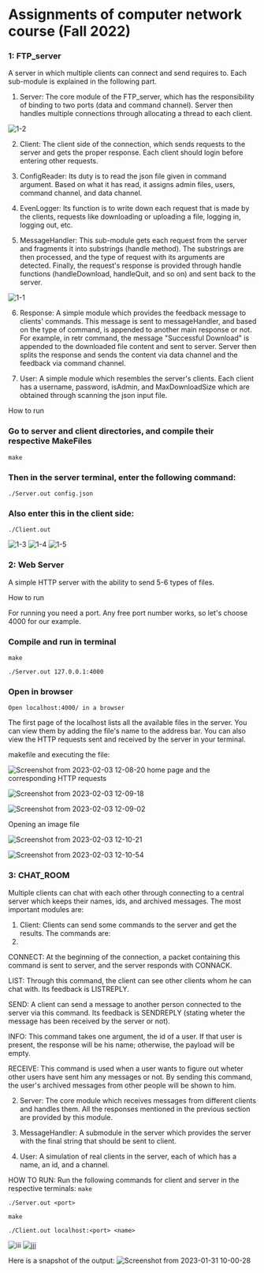 # Assignments of computer network course (Fall 2022)

### 1: FTP_server

A server in which multiple clients can connect and send requires to. Each sub-module is explained in the following part.

1) Server: The core module of the FTP_server, which has the responsibility of binding to two ports (data and command channel). Server then handles multiple connections through allocating a thread to each client. 

![1-2](https://user-images.githubusercontent.com/92050925/212425875-b7edf9a3-2f34-431e-8b85-ee8993ede07d.png)

2) Client: The client side of the connection, which sends requests to the server and gets the proper response. Each client should login before entering other requests.


3) ConfigReader: Its duty is to read the json file given in command argument. Based on what it has read, it assigns admin files, users, command channel, and data channel. 

4) EvenLogger: Its function is to write down each request that is made by the clients, requests like downloading or uploading a file, logging in, logging out, etc.

5) MessageHandler: This sub-module gets each request from the server and fragments it into substrings (handle method). The substrings are then processed, and the type of request with its arguments are detected. Finally, the request's response is provided through handle functions (handleDownload, handleQuit, and so on) and sent back to the server.

![1-1](https://user-images.githubusercontent.com/92050925/212425098-800f6766-d97b-43c2-8008-031ca9a67d08.png)

6) Response: A simple module which provides the feedback message to clients' commands. This message is sent to messageHandler, and based on the type of command, is appended to another main response or not. For example, in retr command, the message "Successful Download" is appended to the downloaded file content and sent to server. Server then splits the response and sends the content via data channel and the feedback via command channel.

7) User: A simple module which resembles the server's clients. Each client has a username, password, isAdmin, and MaxDownloadSize which are obtained through scanning the json input file.

How to run
### Go to server and client directories, and compile their respective MakeFiles
```make```

### Then in the server terminal, enter the following command:

``` ./Server.out config.json  ```

### Also enter this in the client side:

``` ./Client.out ```


![1-3](https://user-images.githubusercontent.com/92050925/212430980-098dcff5-712b-41a2-bb8f-2e050bbf34eb.png)
![1-4](https://user-images.githubusercontent.com/92050925/212431809-57fa9e85-637a-4229-9d6e-e2094d3c881a.png)
![1-5](https://user-images.githubusercontent.com/92050925/212432075-406720e5-0dba-433a-a5e5-bdd414002daf.png)


### 2: Web Server

A simple HTTP server with the ability to send 5-6 types of files.

How to run

For running you need a port. Any free port number works, so let's choose 4000 for our example.
### Compile and run in terminal
```make```

```./Server.out 127.0.0.1:4000```

### Open in browser
```Open localhost:4000/ in a browser```

The first page of the localhost lists all the available files in the server. You can view them by adding the file's name to the address bar.
You can also view the HTTP requests sent and received by the server in your terminal.

makefile and executing the file:

![Screenshot from 2023-02-03 12-08-20](https://user-images.githubusercontent.com/87925695/216552866-8fd5915f-c0ba-4e58-9009-f9289cf459f8.png)
home page and the corresponding HTTP requests

![Screenshot from 2023-02-03 12-09-18](https://user-images.githubusercontent.com/87925695/216552953-2ea8a4a1-462a-4a77-aa4f-70a8681277e8.png)

![Screenshot from 2023-02-03 12-09-02](https://user-images.githubusercontent.com/87925695/216553041-9e01f893-f810-4c5f-82c9-2cc88fa42fb5.png)

Opening an image file


![Screenshot from 2023-02-03 12-10-21](https://user-images.githubusercontent.com/87925695/216553084-bc8999eb-4e03-4e16-bb46-49cc4d0c700c.png)

![Screenshot from 2023-02-03 12-10-54](https://user-images.githubusercontent.com/87925695/216553232-d40a3c6a-eeb5-4edc-9f89-3bbaa797b530.png)


### 3: CHAT_ROOM


Multiple clients can chat with each other through connecting to a central server which keeps their names, ids, and archived messages. The most important modules are:

1) Client: Clients can send some commands to the server and get the results. The commands are: 
2) 
CONNECT: At the beginning of the connection, a packet containing this command is sent to server, and the server responds with CONNACK.

LIST: Through this command, the client can see other clients whom he can chat with. Its feedback is LISTREPLY.

SEND: A client can send a message to another person connected to the server via this command. Its feedback is SENDREPLY (stating wheter the message has been received by the server or not).

INFO: This command takes one argument, the id of a user. If that user is present, the response will be his name; otherwise, the payload will be empty.

RECEIVE: This command is used when a user wants to figure out wheter other users have sent him any messages or not. By sending this command, the user's archived messages from other people will be shown to him.

2) Server: The core module which receives messages from different clients and handles them. All the responses mentioned in the previous section are provided by this module.

3) MessageHandler: A submodule in the server which provides the server with the final string that should be sent to client.

4) User: A simulation of real clients in the server, each of which has a name, an id, and a channel.

HOW TO RUN:
Run the following commands for client and server in the respective terminals: 
```make```

```./Server.out <port>```

```make```

```./Client.out localhost:<port> <name>```

![iii](https://user-images.githubusercontent.com/92050925/215809444-6245c9b2-4eff-40eb-9db3-3d5424e8d3bc.png)
![jjj](https://user-images.githubusercontent.com/92050925/215809519-c5f3cd1e-df17-4354-b1d7-2eab4b8e6645.png)

Here is a snapshot of the output:
![Screenshot from 2023-01-31 10-00-28](https://user-images.githubusercontent.com/92050925/215808455-5d4108b2-cdaa-4053-9555-c365ebdfd477.png)






